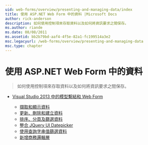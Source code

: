 ```yaml
---
uid: web-forms/overview/presenting-and-managing-data/index
title: 使用 ASP.NET Web Form 中的資料 |Microsoft Docs
author: rick-anderson
description: 如何使用控制項來存取資料以及如何將資訊要求之間保存。
ms.author: riande
ms.date: 08/08/2011
ms.assetid: bb2b79bd-aaf4-4f5e-82a1-fc199514a3e2
msc.legacyurl: /web-forms/overview/presenting-and-managing-data
msc.type: chapter
---
```

<a name="working-with-data-in-aspnet-web-forms"></a>使用 ASP.NET Web Form 中的資料
====================
> 如何使用控制項來存取資料以及如何將資訊要求之間保存。


- [Visual Studio 2013 中的模型繫結和 Web Form](model-binding/index.md)

    - [擷取和顯示資料](model-binding/retrieving-data.md)
    - [更新、刪除和建立資料](model-binding/updating-deleting-and-creating-data.md)
    - [排序、分頁及篩選資料](model-binding/sorting-paging-and-filtering-data.md)
    - [整合 JQuery UI Datepicker](model-binding/integrating-jquery-ui.md)
    - [使用查詢字串值篩選資料](model-binding/using-query-string-values-to-retrieve-data.md)
    - [新增商務邏輯層](model-binding/adding-business-logic-layer.md)
